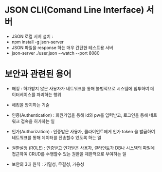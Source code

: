 # JSON CLI(Comand Line Interface) 서버

- JSON 로컬 서버 설치 :
- npm install -g json-server
- JSON 파일을 response 하는 매우 간단한 테스트용 서버
- json-server ./user.json --watch --port 8080

# 보안과 관련된 용어

- 해킹 : 허가받지 않은 사용자가 네트워크를 통해 불법적으로 시스템에 침투하여 데이터베이스를 파괴하는 행위
- 해킹을 방지하는 기술
- 인증(Authentication) : 회원가입을 통해 id와 pw를 입력받고, 로그인을 통해 네트워크 접속을 허가하는 일

- 인가(Authorization) : 인증받은 사용자, 클라이언트에게 인가 token 을 발급하여 네트워크를 통해 데이터를 전송할수 있도록 하는 일

- 권한설정 (ROLE) : 인증받고 인가받은 사용자, 클라언트가 DB나 시스템의 파일에 접근하여 CRUD를 수행할수 있는 권한을 제한적으로 부여하는 일

- 보안의 3대 원칙 : 기밀성, 무결성, 가용성
